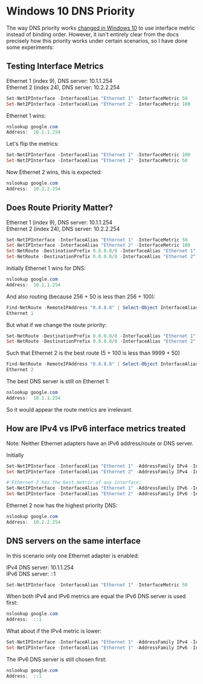 # Windows 10 DNS Priority

The way DNS priority works 
[changed in Windows 10](https://web.archive.org/web/20190106092511/https://blogs.technet.microsoft.com/networking/2015/08/14/adjusting-the-network-protocol-bindings-in-windows-10/)
to use interface metric instead of binding order. However, it isn't entirely clear from the docs precisely how this
priority works under certain scenarios, so I have done some experiments:

## Testing Interface Metrics

Ethernet 1 (index 9), DNS server: 10.1.1.254 \
Ethernet 2 (index 24), DNS server: 10.2.2.254

```powershell
Set-NetIPInterface -InterfaceAlias "Ethernet 1" -InterfaceMetric 50
Set-NetIPInterface -InterfaceAlias "Ethernet 2" -InterfaceMetric 100
```

Ethernet 1 wins:

```powershell
nslookup google.com
Address:  10.1.1.254
```

Let's flip the metrics:

```powershell
Set-NetIPInterface -InterfaceAlias "Ethernet 1" -InterfaceMetric 100
Set-NetIPInterface -InterfaceAlias "Ethernet 2" -InterfaceMetric 50
```

Now Ethernet 2 wins, this is expected:

```powershell
nslookup google.com
Address:  10.2.2.254
```

## Does Route Priority Matter?

Ethernet 1 (index 9), DNS server: 10.1.1.254 \
Ethernet 2 (index 24), DNS server: 10.2.2.254

```powershell
Set-NetIPInterface -InterfaceAlias "Ethernet 1" -InterfaceMetric 50
Set-NetIPInterface -InterfaceAlias "Ethernet 2" -InterfaceMetric 100
Set-NetRoute -DestinationPrefix 0.0.0.0/0 -InterfaceAlias "Ethernet 1" -RouteMetric 256
Set-NetRoute -DestinationPrefix 0.0.0.0/0 -InterfaceAlias "Ethernet 2" -RouteMetric 256
```

Initially Ethernet 1 wins for DNS:

```powershell
nslookup google.com
Address:  10.1.1.254
```

And also routing (because 256 + 50 is less than 256 + 100):

```powershell
Find-NetRoute -RemoteIPAddress "8.8.8.8" | Select-Object InterfaceAlias
Ethernet 1
```

But what if we change the route priority:

```powershell
Set-NetRoute -DestinationPrefix 0.0.0.0/0 -InterfaceAlias "Ethernet 1" -RouteMetric 9999
Set-NetRoute -DestinationPrefix 0.0.0.0/0 -InterfaceAlias "Ethernet 2" -RouteMetric 5
```

Such that Ethernet 2 is the best route (5 + 100 is less than 9999 + 50)

```powershell
Find-NetRoute -RemoteIPAddress "8.8.8.8" | Select-Object InterfaceAlias
Ethernet 2
```

The best DNS server is still on Ethernet 1:

```powershell
nslookup google.com
Address:  10.1.1.254
```

So it would appear the route metrics are irrelevant.

## How are IPv4 vs IPv6 interface metrics treated

Note: Neither Ethernet adapters have an IPv6 address/route or DNS server.

Initially 

```powershell
Set-NetIPInterface -InterfaceAlias "Ethernet 1" -AddressFamily IPv4 -InterfaceMetric 50
Set-NetIPInterface -InterfaceAlias "Ethernet 2" -AddressFamily IPv4 -InterfaceMetric 100

# Ethernet 2 has the best metric of any interface:
Set-NetIPInterface -InterfaceAlias "Ethernet 1" -AddressFamily IPv6 -InterfaceMetric 50
Set-NetIPInterface -InterfaceAlias "Ethernet 2" -AddressFamily IPv6 -InterfaceMetric 25
```

Ethernet 2 now has the highest priority DNS:

```powershell
nslookup google.com
Address:  10.2.2.254
```

## DNS servers on the same interface

In this scenario only one Ethernet adapter is enabled:

IPv4 DNS server: 10.1.1.254 \
IPv6 DNS server: ::1

```powershell
Set-NetIPInterface -InterfaceAlias "Ethernet 1" -InterfaceMetric 50
```

When both IPv4 and IPv6 metrics are equal the IPv6 DNS server is used first:

```powershell
nslookup google.com
Address:  ::1
```

What about if the IPv4 metric is lower:

```powershell
Set-NetIPInterface -InterfaceAlias "Ethernet 1" -AddressFamily IPv4 -InterfaceMetric 50
Set-NetIPInterface -InterfaceAlias "Ethernet 1" -AddressFamily IPv6 -InterfaceMetric 100
```

The IPv6 DNS server is still chosen first:

```powershell
nslookup google.com
Address:  ::1
```

